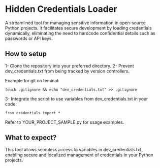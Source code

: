 # Hidden Credentials Loader
A streamlined tool for managing sensitive information in open-source Python projects. It facilitates secure development by loading credentials dynamically, eliminating the need to hardcode confidential details such as passwords or API keys.

## How to setup
1- Clone the repository into your preferred directory.
2- Prevent dev_credentials.txt from being tracked by version controllers.

Example for git on teminal:
```
touch .gitignore && echo "dev_credentials.txt" >> .gitignore
```
3- Integrate the script to use variables from dev_credentials.txt in your code:
```
from credentials import *
```
Refer to YOUR_PROJECT_SAMPLE.py for usage examples.

## What to expect?
This tool allows seamless access to variables in dev_credentials.txt, enabling secure and localized management of credentials in your Python projects.